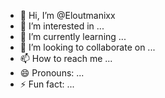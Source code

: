 - 👋 Hi, I’m @Eloutmanixx
- 👀 I’m interested in ...
- 🌱 I’m currently learning ...
- 💞️ I’m looking to collaborate on ...
- 📫 How to reach me ...
- 😄 Pronouns: ...
- ⚡ Fun fact: ...

<!---
Eloutmanixx/Eloutmanixx is a ✨ special ✨ repository because its `README.md` (this file) appears on your GitHub profile.
You can click the Preview link to take a look at your changes.
--->

